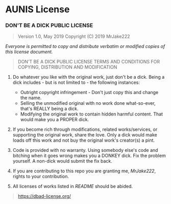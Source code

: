# AUNIS License

### DON'T BE A DICK PUBLIC LICENSE
> Version 1.0, May 2019
> Copyright (C) 2019 MrJake222

*Everyone is permitted to copy and distribute verbatim or modified
copies of this license document.*

> DON'T BE A DICK PUBLIC LICENSE
> TERMS AND CONDITIONS FOR COPYING, DISTRIBUTION AND MODIFICATION

1. Do whatever you like with the original work, just don't be a dick. Being a dick includes - but is not limited to - the following instances:
   * Outright copyright infringement - Don't just copy this and change the name.
   * Selling the unmodified original with no work done what-so-ever, that's REALLY being a dick.
   * Modifying the original work to contain hidden harmful content. That would make you a PROPER dick.

2. If you become rich through modifications, related works/services, or supporting the original work, share the love. Only a dick would make loads off this work and not buy the original work's creator(s) a pint.

3. Code is provided with no warranty. Using somebody else's code and bitching when it goes wrong makes you a DONKEY dick. Fix the problem yourself. A non-dick would submit the fix back.

4. If you are contributing to this repo you are granting me, *MrJake222*, rights to your contribution.

5. All licenses of works listed in *README* should be abided.

> https://dbad-license.org/

